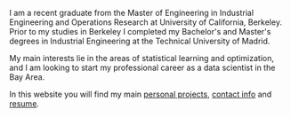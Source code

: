 I am a recent graduate from the Master of Engineering in Industrial Engineering and Operations Research at University of California, Berkeley.
Prior to my studies in Berkeley I completed my Bachelor's and Master's degrees in Industrial Engineering at the Technical University of Madrid.

My main interests lie in the areas of statistical learning and optimization, and I am looking to start my professional career as a data scientist in the Bay Area.

In this website you will find my main [personal projects](projects/subset-selection.md), [contact info](contact.md) and [resume](resume/resume.md).
